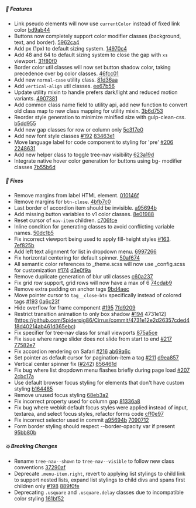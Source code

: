 ##### 🎉 Features

- Link pseudo elements will now use `currentColor` instead of fixed link color [bd9ab44](https://github.com/Spiderpig86/Cirrus/commit/bd9ab44b93dd5dd0c6f5aa08b84eb12611c4399a)
- Buttons now completely support color modifier classes (background, text, and border). [5962ca4](https://github.com/Spiderpig86/Cirrus/commit/5962ca4d02028f57b39b15eb70c3e9b33125ad14)
- Add px (1px) to default sizing system. [14970c4](https://github.com/Spiderpig86/Cirrus/commit/14970c42a0aac517635fa01a4e7e4e461de95eb9)
- Add 48 and 64 to default sizing system to close the gap with `xs` viewport. [31f80f0](https://github.com/Spiderpig86/Cirrus/commit/31f80f0b7ef73f372573959dad30c1d1ccc66a45)
- Border color util classes will now set button shadow color, taking precedence over bg color classes. [46fcc01](https://github.com/Spiderpig86/Cirrus/commit/46fcc01a58312e1d9566bfe9c704e1e073c42b04)
- Add new `normal-case` utility class. [81d36aa](https://github.com/Spiderpig86/Cirrus/commit/81d36aa3c2a90adf140813920307b6fd4e1188af)
- Add `vertical-align` util classes. [ee67b56](https://github.com/Spiderpig86/Cirrus/commit/ee67b56eb92509cfdb3bef7372f2fbe42b91c80c)
- Update utility mixin to handle prefers dark/light and reduced motion variants. [4907381](https://github.com/Spiderpig86/Cirrus/commit/49073812ae3efb1e2689e68fc8c5789a45717c66)
- Add common class name field to utility api, add new function to convert old class map to new class mapping for utility mixin. [3b6d753](https://github.com/Spiderpig86/Cirrus/commit/3b6d75341fa362fb4ace8f7ecfa6ecca5fc69fb2)
- Reorder style generation to minimize minified size with gulp-clean-css. [b5dd955](https://github.com/Spiderpig86/Cirrus/commit/b5dd955eef5fd4bfc978d8d9e87eb07d1a59fc74)
- Add new gap classes for row or column only [5c317e0](https://github.com/Spiderpig86/Cirrus/commit/5c317e09ea8ec60231d69495c1659277b7ba8648)
- Add new font style classes [#192](https://github.com/Spiderpig86/Cirrus/issues/192) [83463e1](https://github.com/Spiderpig86/Cirrus/commit/83463e12d184ab91fc0856339c976396a5489116)
- Move language label for code component to styling for 'pre' [#206 ](https://github.com/Spiderpig86/Cirrus/issues/206) [2248631](https://github.com/Spiderpig86/Cirrus/commit/22486311ec3cecbb7fca8ee012ed89b440cea932)
- Add new helper class to toggle tree-nav visibility [623a19d](https://github.com/Spiderpig86/Cirrus/commit/623a19d8d71f8c3fc9095c8ee14dfdf30f6e074d)
- Integrate native hover color generation for buttons using bg- modifier classes [7b55b6d](https://github.com/Spiderpig86/Cirrus/commit/7b55b6ddbba6bc316af676656612682c21974375)

##### 🐛 Fixes

- Remove margins from label HTML element. [010146f](https://github.com/Spiderpig86/Cirrus/commit/010146f2e742525b0f5117f6110a5a5b137c1226)
- Remove margins for `btn-close`. [4bfb7c0](https://github.com/Spiderpig86/Cirrus/commit/4bfb7c0dbd6dd9e4f0ded4e056e769383781070b)
- Last border of accordion item should be invisible. [a95694b](https://github.com/Spiderpig86/Cirrus/commit/a95694b017bafe98ccb8a9721ceef79ec9654c7f)
- Add missing button variables to v1 color classes. [8e01988](https://github.com/Spiderpig86/Cirrus/commit/8e01988cddf6bb722561e5224b44d2267b869762)
- Reset cursor of `nav-item` children. [c706fce](https://github.com/Spiderpig86/Cirrus/commit/c706fcecd7c20d425054da2ec4806262e4178620)
- Inline condition for generating classes to avoid conflicting variable names. [50dc1b5](https://github.com/Spiderpig86/Cirrus/commit/50dc1b58c3ff783907e151bfce598911c6ae4caf)
- Fix incorrect viewport being used to apply fill-height styles [#163](https://github.com/Spiderpig86/Cirrus/issues/163). [7ef825b](https://github.com/Spiderpig86/Cirrus/commit/7ef825b2f7520d4fd904384f30a98e99995379dd)
- Add left text alignment for list in dropdown menu. [6997266](https://github.com/Spiderpig86/Cirrus/commit/6997266506d65cf68f5ab8768b50aa84a981b6fe)
- Fix horizontal centering for default spinner. [50af674](https://github.com/Spiderpig86/Cirrus/commit/50af67499c054a0416e6440f7a05dd8646c69428)
- All semantic color references to _theme.scss will now use _config.scss for customization [#174](https://github.com/Spiderpig86/Cirrus/issues/174) [d3e0f9a](https://github.com/Spiderpig86/Cirrus/commit/d3e0f9a92ad54e5794e1f48e9fa58699b61dab07)
- Remove duplicate generation of blur util classes [c60a237](https://github.com/Spiderpig86/Cirrus/commit/c60a2378022f96a4fdae4bccc41bc4ad091496ee)
- Fix grid row support, grid rows will now have a max of 6 [74cdab9](https://github.com/Spiderpig86/Cirrus/commit/74cdab9f343984bff51e7e808030893625ceb17f)
- Remove extra padding on anchor tags [9bd4aec](https://github.com/Spiderpig86/Cirrus/commit/9bd4aec64929454ca83fcb54aa39dbee70e8970e)
- Move pointer cursor to `tag__close-btn` specifically instead of colored tags [#193](https://github.com/Spiderpig86/Cirrus/issues/193) [0a6c23f](https://github.com/Spiderpig86/Cirrus/commit/0a6c23f563d5fccab588f0bd9296e8686aebe871)
- Hide overflow for frame component [#195](https://github.com/Spiderpig86/Cirrus/issues/195) [7fd9209](https://github.com/Spiderpig86/Cirrus/commit/7fd9209c1488a2f91dd82a6c6a8c00dcdebc5bd2)
- Restrict transition animation to only box shadow [#194](https://github.com/Spiderpig86/Cirrus/issues/194) 4731e12](https://github.com/Spiderpig86/Cirrus/commit/4731e12e2d26357cded418d40214ab461d365ebc)
- Fix specifier for tree-nav class for small viewports [875a5ce](https://github.com/Spiderpig86/Cirrus/commit/875a5ce5c16e56cd326f2fa656d3095308c0ce7a)
- Fix issue where range slider does not slide from start to end [#217](https://github.com/Spiderpig86/Cirrus/issues/217) [77582e7](https://github.com/Spiderpig86/Cirrus/commit/77582e7203b99d8869dc6019b60616877218959c)
- Fix accordion rendering on Safari [#216](https://github.com/Spiderpig86/Cirrus/issues/216) [ab69a6c](https://github.com/Spiderpig86/Cirrus/commit/ab69a6cfd4118a92856d8eb0cb0efa99ca695cc4)
- Set pointer as default cursor for pagination-item a tag [#211](https://github.com/Spiderpig86/Cirrus/issues/211) [d9ea857](https://github.com/Spiderpig86/Cirrus/commit/d9ea857dc9ef61d55a6ffb52f2397bf56b513ac8)
- Vertical center spinner fix ([#242](https://github.com/Spiderpig86/Cirrus/pull/242)) [856461d](https://github.com/Spiderpig86/Cirrus/commit/856461d3540862d826d1c3925ecef68b69528a42)
- Fix bug where list dropdown menu flashes briefly during page load [#207](https://github.com/Spiderpig86/Cirrus/issues/207) [2cbc17a](https://github.com/Spiderpig86/Cirrus/commit/2cbc17a00f8979bc348385e468143830fd6db03e)
- Use default browser focus styling for elements that don't have custom styling [b164485](https://github.com/Spiderpig86/Cirrus/commit/b16448501295d758ea17bbbe7e816334afb0fc0b)
- Remove unused focus styling [68eb3a2](https://github.com/Spiderpig86/Cirrus/commit/68eb3a2a2a5197a84d377cf490eda4bc5460322d)
- Fix incorrect property used for column gap [81336a8](https://github.com/Spiderpig86/Cirrus/commit/81336a84267cfdf0c177d923993ab2c8118e74f8)
- Fix bug where webkit default focus styles were applied instead of input, textarea, and select focus styles, refactor forms code [cff0e97](https://github.com/Spiderpig86/Cirrus/commit/cff0e97632c661c231dec4b90b6790391fb1b951)
- Fix incorrect selector used in commit [a95694b](https://github.com/Spiderpig86/Cirrus/commit/a95694b017bafe98ccb8a9721ceef79ec9654c7f) [7090712](https://github.com/Spiderpig86/Cirrus/commit/7090712d5340d92dea790d1c5ef5030ad7322b02)
- Form border styling should respect --border-opacity var if present [95bb80b](https://github.com/Spiderpig86/Cirrus/commit/95bb80bba0f46a06cc7dffa1cece9688074e9d3e)

##### 💥 Breaking Changes
- Rename `tree-nav--shown` to `tree-nav--visible` to follow new class conventions [37290af](https://github.com/Spiderpig86/Cirrus/commit/37290afa9f320deffaaf551abd75c5db53794ee7)
- Deprecate `.menu-item.right`, revert to applying list stylings to child link to support nested lists, expand list stylings to child divs and spans first children only [#198](https://github.com/Spiderpig86/Cirrus/issues/198) [889f0fe](https://github.com/Spiderpig86/Cirrus/commit/889f0fec8f0ac1aa6532bbd08cfb09bbdbb93be4)
- Deprecating `.usquare` and `.usquare.delay` classes due to incompatible color styling [161bf52](https://github.com/Spiderpig86/Cirrus/commit/161bf52e8eb3bdc898f55545ec8c311c57364af4)
